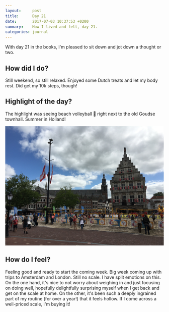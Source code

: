 ```yaml
---
layout:     post
title:      Day 21
date:       2017-07-03 10:37:53 +0200
summary:    How I lived and felt, day 21.
categories: journal
---
```


With day 21 in the books, I'm pleased to sit down and jot down a thought or two.

## How did I do?

Still weekend, so still relaxed. Enjoyed some Dutch treats and let my body rest. Did get my 10k steps, though!

## Highlight of the day?

The highlight was seeing beach volleyball 🏐 right next to the old Goudse townhall. Summer in Holland!

![Beach volleyball](/images/2017-07-03-beach-volleyball.jpg)

## How do I feel?

Feeling good and ready to start the coming week. Big week coming up with trips to Amsterdam and London. Still no scale. I have split emotions on this. On the one hand, it's nice to not worry about weighing in and just focusing on doing well, hopefully delightfully surprising myself when I get back and get on the scale at home. On the other, it's been such a deeply ingrained part of my routine (for over a year!) that it feels hollow. If I come across a well-priced scale, I'm buying it!